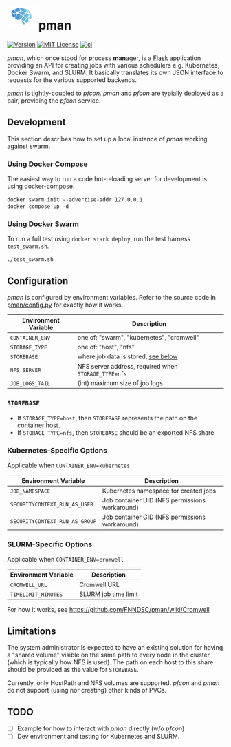 # ![ChRIS logo](https://github.com/FNNDSC/ChRIS_ultron_backEnd/blob/master/docs/assets/logo_chris.png) pman

[![Version](https://img.shields.io/docker/v/fnndsc/pman?sort=semver)](https://hub.docker.com/r/fnndsc/pman)
[![MIT License](https://img.shields.io/github/license/fnndsc/pman)](LICENSE)
[![ci](https://github.com/FNNDSC/pman/actions/workflows/ci.yml/badge.svg)](https://github.com/FNNDSC/pman/actions/workflows/ci.yml)

_pman_, which once stood for **p**rocess **man**ager,
is a [Flask](https://flask-restful.readthedocs.io/) application
providing an API for creating jobs with various schedulers e.g.
Kubernetes, Docker Swarm, and SLURM.
It basically translates its own JSON interface to requests for
the various supported backends.

_pman_ is tightly-coupled to
[_pfcon_](https://github.com/FNNDSC/pfcon). _pman_ and _pfcon_
are typially deployed as a pair, providing the _pfcon_ service.

## Development

This section describes how to set up a local instance of *pman* working against swarm.

### Using Docker Compose

The easiest way to run a code hot-reloading server for
development is using docker-compose.

```shell
docker swarm init --advertise-addr 127.0.0.1
docker compose up -d
```

### Using Docker Swarm

To run a full test using `docker stack deploy`,
run the test harness `test_swarm.sh`.

```shell
./test_swarm.sh
```

## Configuration

_pman_ is configured by environment variables.
Refer to the source code in [pman/config.py](pman/config.py)
for exactly how it works.

| Environment Variable | Description                                          |
|----------------------|------------------------------------------------------|
| `CONTAINER_ENV`      | one of: "swarm", "kubernetes", "cromwell"            |
| `STORAGE_TYPE`       | one of: "host", "nfs"                                |
| `STOREBASE`          | where job data is stored, [see below](#STOREBASE)    |
| `NFS_SERVER`         | NFS server address, required when `STORAGE_TYPE=nfs` |
| `JOB_LOGS_TAIL`      | (int) maximum size of job logs                       |

### `STOREBASE`

- If `STORAGE_TYPE=host`, then `STOREBASE` represents the path on the
container host.
- If `STORAGE_TYPE=nfs`, then `STOREBASE` should be an exported NFS share

### Kubernetes-Specific Options

Applicable when `CONTAINER_ENV=kubernetes`

| Environment Variable           | Description                                     |
|--------------------------------|-------------------------------------------------|
| `JOB_NAMESPACE`                | Kubernetes namespace for created jobs           |
| `SECURITYCONTEXT_RUN_AS_USER`  | Job container UID (NFS permissions workaround)  |
| `SECURITYCONTEXT_RUN_AS_GROUP` | Job container GID  (NFS permissions workaround) |

### SLURM-Specific Options

Applicable when `CONTAINER_ENV=cromwell`

| Environment Variable | Description                                          |
|----------------------|------------------------------------------------------|
| `CROMWELL_URL`       | Cromwell URL                                         |
| `TIMELIMIT_MINUTES`  | SLURM job time limit                                 |

For how it works, see https://github.com/FNNDSC/pman/wiki/Cromwell

## Limitations

The system administrator is expected to have an existing solution for having
a "shared volume" visible on the same path to every node in the cluster
(which is typically how NFS is used). The path on each host to this share
should be provided as the value for `STOREBASE`.

Currently, only HostPath and NFS volumes are supported.
_pfcon_ and _pman_ do not support (using nor creating) other kinds of PVCs.

## TODO

- [ ] Example for how to interact with _pman_ directly (w/o _pfcon_)
- [ ] Dev environment and testing for Kubernetes and SLURM.
